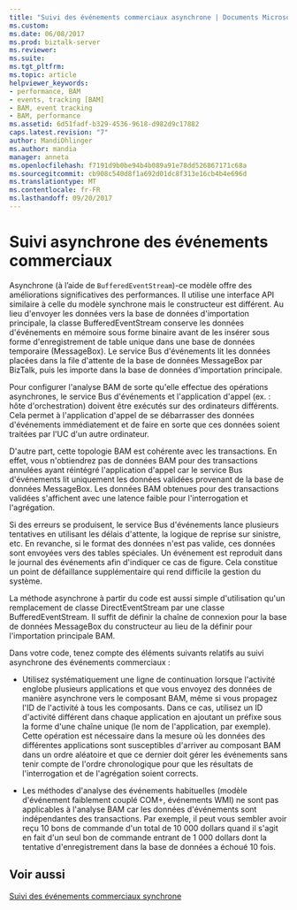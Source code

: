 ```yaml
---
title: "Suivi des événements commerciaux asynchrone | Documents Microsoft"
ms.custom: 
ms.date: 06/08/2017
ms.prod: biztalk-server
ms.reviewer: 
ms.suite: 
ms.tgt_pltfrm: 
ms.topic: article
helpviewer_keywords:
- performance, BAM
- events, tracking [BAM]
- BAM, event tracking
- BAM, performance
ms.assetid: 6d51fadf-b329-4536-9618-d982d9c17882
caps.latest.revision: "7"
author: MandiOhlinger
ms.author: mandia
manager: anneta
ms.openlocfilehash: f7191d9b0be94b4b089a91e78dd526867171c68a
ms.sourcegitcommit: cb908c540d8f1a692d01dc8f313e16cb4b4e696d
ms.translationtype: MT
ms.contentlocale: fr-FR
ms.lasthandoff: 09/20/2017
---
```

# <a name="asynchronous-business-event-tracking"></a>Suivi asynchrone des événements commerciaux
Asynchrone (à l’aide de `BufferedEventStream`)-ce modèle offre des améliorations significatives des performances. Il utilise une interface API similaire à celle du modèle synchrone mais le constructeur est différent. Au lieu d'envoyer les données vers la base de données d'importation principale, la classe BufferedEventStream conserve les données d'événements en mémoire sous forme binaire avant de les insérer sous forme d'enregistrement de table unique dans une base de données temporaire (MessageBox). Le service Bus d'événements lit les données placées dans la file d'attente de la base de données MessageBox par BizTalk, puis les importe dans la base de données d'importation principale.  
  
 Pour configurer l'analyse BAM de sorte qu'elle effectue des opérations asynchrones, le service Bus d'événements et l'application d'appel (ex. : hôte d'orchestration) doivent être exécutés sur des ordinateurs différents. Cela permet à l'application d'appel de se débarrasser des données d'événements immédiatement et de faire en sorte que ces données soient traitées par l'UC d'un autre ordinateur.  
  
 D'autre part, cette topologie BAM est cohérente avec les transactions. En effet, vous n'obtiendrez pas de données BAM pour des transactions annulées ayant réintégré l'application d'appel car le service Bus d'événements lit uniquement les données validées provenant de la base de données MessageBox. Les données BAM obtenues pour des transactions validées s'affichent avec une latence faible pour l'interrogation et l'agrégation.  
  
 Si des erreurs se produisent, le service Bus d'événements lance plusieurs tentatives en utilisant les délais d'attente, la logique de reprise sur sinistre, etc. En revanche, si le format des données n'est pas valide, ces données sont envoyées vers des tables spéciales. Un événement est reproduit dans le journal des événements afin d'indiquer ce cas de figure. Cela constitue un point de défaillance supplémentaire qui rend difficile la gestion du système.  
  
 La méthode asynchrone à partir du code est aussi simple d'utilisation qu'un remplacement de classe DirectEventStream par une classe BufferedEventStream. Il suffit de définir la chaîne de connexion pour la base de données MessageBox du constructeur au lieu de la définir pour l'importation principale BAM.  
  
 Dans votre code, tenez compte des éléments suivants relatifs au suivi asynchrone des événements commerciaux :  
  
-   Utilisez systématiquement une ligne de continuation lorsque l'activité englobe plusieurs applications et que vous envoyez des données de manière asynchrone vers le composant BAM, même si vous propagez l'ID de l'activité à tous les composants. Dans ce cas, utilisez un ID d'activité différent dans chaque application en ajoutant un préfixe sous la forme d'une chaîne unique (le nom de l'application, par exemple). Cette opération est nécessaire dans la mesure où les données des différentes applications sont susceptibles d'arriver au composant BAM dans un ordre aléatoire et que ce dernier doit gérer les événements sans tenir compte de l'ordre chronologique pour que les résultats de l'interrogation et de l'agrégation soient corrects.  
  
-   Les méthodes d'analyse des événements habituelles (modèle d'événement faiblement couplé COM+, événements WMI) ne sont pas applicables à l'analyse BAM car les données d'événements sont indépendantes des transactions. Par exemple, il peut vous sembler avoir reçu 10 bons de commande d'un total de 10 000 dollars quand il s'agit en fait d'un seul bon de commande entrant de 1 000 dollars dont la tentative d'enregistrement dans la base de données a échoué 10 fois.  
  
## <a name="see-also"></a>Voir aussi  

 [Suivi des événements commerciaux synchrone](../core/synchronous-business-event-tracking.md)